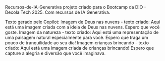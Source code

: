 Recursos-de-IA-Generativa
projeto criado para o Bootcamp da DIO - Decola Tech 2025.
Com recursos de IA Generativa.

Texto gerado pelo Copilot:
Imagem de Deus nas nuvens - texto criado: Aqui está uma imagem criada com a ideia de Deus nas nuvens. Espero que você goste.
Imagem da natureza - texto criado: Aqui está uma representação de uma paisagem natural especialmente para você. Espero que traga um pouco de tranquilidade ao seu dia!
Imagem crianças brincando - texto criado: Aqui está uma imagem criada de crianças brincando! Espero que capture a alegria e diversão que você imaginava.
